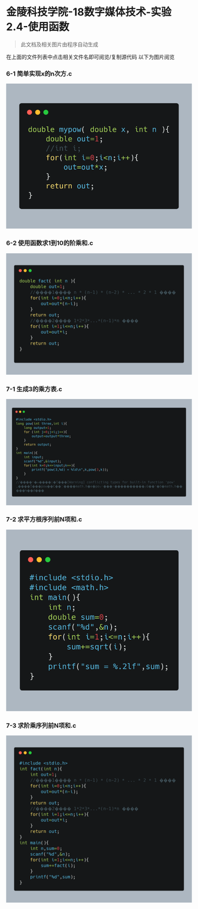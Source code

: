 # 金陵科技学院-18数字媒体技术-实验2.4-使用函数
> 此文档及相关图片由程序自动生成

在上面的文件列表中点击相关文件名即可阅览/复制源代码
以下为图片阅览
### 6-1 简单实现x的n次方.c
![6-1 简单实现x的n次方.c](./pic/6-1简单实现x的n次方.c.png)
### 6-2 使用函数求1到10的阶乘和.c
![6-2 使用函数求1到10的阶乘和.c](./pic/6-2使用函数求1到10的阶乘和.c.png)
### 7-1 生成3的乘方表.c
![7-1 生成3的乘方表.c](./pic/7-1生成3的乘方表.c.png)
### 7-2 求平方根序列前N项和.c
![7-2 求平方根序列前N项和.c](./pic/7-2求平方根序列前N项和.c.png)
### 7-3 求阶乘序列前N项和.c
![7-3 求阶乘序列前N项和.c](./pic/7-3求阶乘序列前N项和.c.png)
